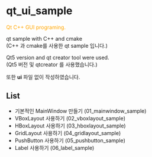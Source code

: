 # qt_ui_sample

<mark style="background-color: white; color: orange;">Qt C++ GUI programing.</mark>

qt sample with C++ and cmake   
(C++ 과 cmake를 사용한 qt sample 입니다.)

Qt5 version and qt creator tool were used.   
(Qt5 버전 및 qtcreator 를 사용했습니다.)

또한 **ui** 파일 없이 작성하였습니다.

## List

* 기본적인 MainWindow 만들기 (01_mainwindow_sample)
* VBoxLayout 사용하기 (02_vboxlayout_sample)
* HBoxLayout 사용하기 (03_hboxlayout_sample)
* GridLayout 사용하기 (04_gridlayout_sample)
* PushButton 사용하기 (05_pushbutton_sample)
* Label 사용하기 (06_label_sample)